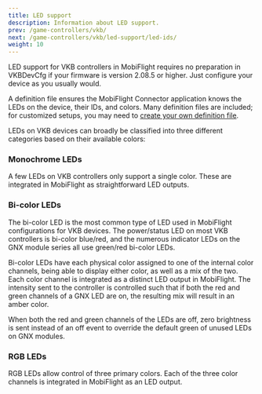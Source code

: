 ```yaml
---
title: LED support
description: Information about LED support.
prev: /game-controllers/vkb/
next: /game-controllers/vkb/led-support/led-ids/
weight: 10
---
```


LED support for VKB controllers in MobiFlight requires no preparation in VKBDevCfg if your firmware is version 2.08.5 or higher. Just configure your device as you usually would.

A definition file ensures the MobiFlight Connector application knows the LEDs on the device, their IDs, and colors. Many definition files are included; for customized setups, you may need to [create your own definition file](/game-controllers/vkb/create-definition).

LEDs on VKB devices can broadly be classified into three different categories based on their available colors:

### Monochrome LEDs

A few LEDs on VKB controllers only support a single color. These are integrated in MobiFlight as straightforward LED outputs.

### Bi-color LEDs

The bi-color LED is the most common type of LED used in MobiFlight configurations for VKB devices. The power/status LED on most VKB controllers is bi-color blue/red, and the numerous indicator LEDs on the GNX module series all use green/red bi-color LEDs.

Bi-color LEDs have each physical color assigned to one of the internal color channels, being able to display either color, as well as a mix of the two. Each color channel is integrated as a distinct LED output in MobiFlight. The intensity sent to the controller is controlled such that if both the red and green channels of a GNX LED are on, the resulting mix will result in an amber color.

When both the red and green channels of the LEDs are off, zero brightness is sent instead of an off event to override the default green of unused LEDs on GNX modules.

### RGB LEDs

RGB LEDs allow control of three primary colors. Each of the three color channels is integrated in MobiFlight as an LED output.
